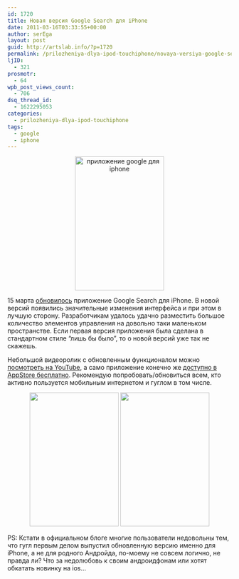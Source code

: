 ```yaml
---
id: 1720
title: Новая версия Google Search для iPhone
date: 2011-03-16T03:33:55+00:00
author: serEga
layout: post
guid: http://artslab.info/?p=1720
permalink: /prilozheniya-dlya-ipod-touchiphone/novaya-versiya-google-search-dlya-iphone/
ljID:
  - 321
prosmotr:
  - 64
wpb_post_views_count:
  - 706
dsq_thread_id:
  - 1622295053
categories:
  - prilozheniya-dlya-ipod-touchiphone
tags:
  - google
  - iphone
---
```

<center>
  <a href="http://googledrive.com/host/0B9lHVSSSdxdxd0hjdUdmRzY3Tjg/gs2-homepage.png"><img src="http://googledrive.com/host/0B9lHVSSSdxdxd0hjdUdmRzY3Tjg/gs2-homepage-200x300.png" alt="приложение google для iphone" title="gs2-homepage" width="200" height="300" class="alignnone size-medium wp-image-1721" /></a>
</center>

15 марта [обновилось](http://googlemobile.blogspot.com/2011/03/google-search-app-for-iphonea-new-name.html) приложение Google Search для iPhone. В новой версий появились значительные изменения интерфейса и при этом в лучшую сторону. Разработчикам удалось удачно разместить большое количество элементов управления на довольно таки маленьком пространстве. Если первая версия приложения была сделана в стандартном стиле &#8220;лишь бы было&#8221;, то о новой версий уже так не скажешь.

Небольшой видеоролик с обновленным функционалом можно [посмотреть на YouTube](http://www.youtube.com/watch?v=PNILRfRAjvY&feature=player_embedded), а само приложение конечно же [доступно в AppStore бесплатно](http://itunes.apple.com/us/app/google-mobile-app/id284815942?mt=8&ls=1). Рекомендую попробовать/обновиться всем, кто активно пользуется мобильным интернетом и гуглом в том числе.

<center>
  <a href="http://googledrive.com/host/0B9lHVSSSdxdxd0hjdUdmRzY3Tjg/gs3-toolbar.png"><img src="http://googledrive.com/host/0B9lHVSSSdxdxd0hjdUdmRzY3Tjg/gs3-toolbar-200x300.png" alt="" title="gs3-toolbar" width="200" height="300" class="alignnone size-medium wp-image-1722" srcset="http://googledrive.com/host/0B9lHVSSSdxdxd0hjdUdmRzY3Tjg/gs3-toolbar-200x300.png 200w, http://googledrive.com/host/0B9lHVSSSdxdxd0hjdUdmRzY3Tjg/gs3-toolbar.png 640w" sizes="(max-width: 200px) 100vw, 200px" /></a> <a href="http://googledrive.com/host/0B9lHVSSSdxdxd0hjdUdmRzY3Tjg/gs4-toolbarimage.png"><img src="http://googledrive.com/host/0B9lHVSSSdxdxd0hjdUdmRzY3Tjg/gs4-toolbarimage-200x300.png" alt="" title="gs4-toolbarimage" width="200" height="300" class="alignnone size-medium wp-image-1723" srcset="http://googledrive.com/host/0B9lHVSSSdxdxd0hjdUdmRzY3Tjg/gs4-toolbarimage-200x300.png 200w, http://googledrive.com/host/0B9lHVSSSdxdxd0hjdUdmRzY3Tjg/gs4-toolbarimage.png 640w" sizes="(max-width: 200px) 100vw, 200px" /></a>
</center>

PS: Кстати в официальном блоге многие пользователи недовольны тем, что гугл первым делом выпустил обновленную версию именно для iPhone, а не для родного Андройда, по-моему не совсем логично, не правда ли? Что за недолюбовь к своим андроидфонам или хотят обкатать новинку на ios&#8230;